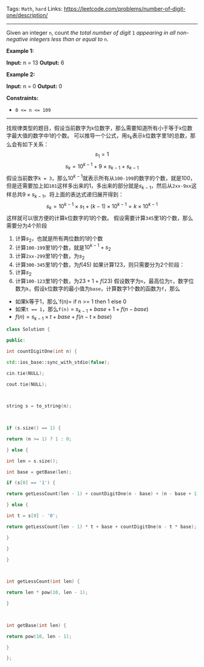 Tags: `Math`, `hard`
Links: https://leetcode.com/problems/number-of-digit-one/description/

----

Given an integer `n`, count _the total number of digit_ `1` _appearing in all non-negative integers less than or equal to_ `n`.

**Example 1:**

**Input:** n = 13
**Output:** 6

**Example 2:**

**Input:** n = 0
**Output:** 0

**Constraints:**

- `0 <= n <= 109`
----
找规律类型的题目，假设当前数字为`k`位数字，那么需要知道所有小于等于`k`位数字最大值的数字中1的个数。
可以推导一个公式，用$s_k$表示`k`位数字里1的总数，那么会有如下关系：
$$
s_1 = 1 
$$
$$
s_k = 10^{k - 1} + 9 \times s_{k - 1} + s_{k - 1}
$$
假设当前数字`k = 3`，那么$10^{k - 1}$就表示所有从`100-199`的数字的个数，就是100，但是还需要加上如`101`这样多出来的1，多出来的部分就是$s_{k - 1}$，然后从`2xx-9xx`这样总共$9\times s_{k - 1}$。将上面的表达式递归展开得到：
$$
s_k = 10^{k - 1} \times s_1 + (k - 1) \times 10^{k - 1} = k \times 10^{k - 1}
$$
这样就可以很方便的计算`k`位数字的1的个数。
假设需要计算`345`里1的个数，那么需要分为4个阶段
1. 计算$s_2$，也就是所有两位数的1的个数
2. 计算`100-199`里1的个数，就是$10^{k - 1} + s_2$
3. 计算`2xx-299`里1的个数，为$s_2$
4. 计算`300-345`里1的个数，为$f(45)$
如果计算123，则只需要分为2个阶段：
1. 计算$s_2$
2. 计算`100-123`里1的个数，为$23 + 1 + f(23)$
假设数字为`n`，最高位为`t`，数字位数为`k`，假设`k`位数字的最小值为`base`，计算数字1个数的函数为`f`，那么
* 如果k等于1，那么`f(n)= if n >= 1 then 1 else 0
* 如果`t == 1`，那么`f(n)` = $s_{k - 1} + base + 1 + f(n - base)$
* $f(n) = s_{k - 1} \times t + base + f(n - t\times base)$

```c++
class Solution {

public:

int countDigitOne(int n) {

std::ios_base::sync_with_stdio(false);

cin.tie(NULL);

cout.tie(NULL);

  

string s = to_string(n);

  

if (s.size() == 1) {

return (n >= 1) ? 1 : 0;

} else {

int len = s.size();

int base = getBase(len);

if (s[0] == '1') {

return getLessCount(len - 1) + countDigitOne(n - base) + (n - base + 1);

} else {

int t = s[0] - '0';

return getLessCount(len - 1) * t + base + countDigitOne(n - t * base);

}

}

}

  

int getLessCount(int len) {

return len * pow(10, len - 1);

}

  

int getBase(int len) {

return pow(10, len - 1);

}

};
```